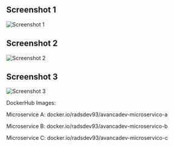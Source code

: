 ## Screenshot 1
![Screenshot 1](https://github.com/radsdev93/avancadev/blob/main/filas-aula-2/Workspace%201_073.png?raw=true)
## Screenshot 2
![Screenshot 2](https://github.com/radsdev93/avancadev/blob/main/filas-aula-2/Workspace%201_074.png?raw=true)
## Screenshot 3
![Screenshot 3](https://github.com/radsdev93/avancadev/blob/main/filas-aula-2/Workspace%201_075.png?raw=true)

DockerHub Images:

Microservice A: docker.io/radsdev93/avancadev-microservico-a

Microservice B: docker.io/radsdev93/avancadev-microservico-b

Microservice C: docker.io/radsdev93/avancadev-microservico-c